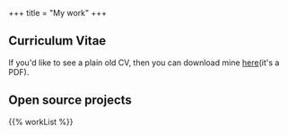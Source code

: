 +++
title = "My work"
+++

## Curriculum Vitae

If you'd like to see a plain old CV, then you can download mine [here](/cv.pdf)(it's a PDF).

## Open source projects

{{% workList %}}
